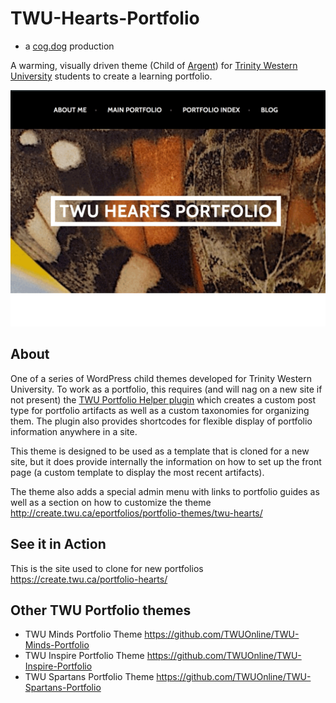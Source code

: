 # TWU-Hearts-Portfolio

* a [cog.dog](https://cog.dog) production

A warming, visually driven theme (Child of [Argent](https://en-ca.wordpress.org/themes/argent/)) for [Trinity Western University](https://twu.ca/) students to create a learning portfolio. 

![](screenshot.png "TWU Hearts Portfolio")

## About

One of a series of WordPress child themes developed for Trinity Western University. To work as a portfolio, this requires (and will nag on a new site if not present) the [TWU Portfolio Helper plugin](https://github.com/TWUOnline/TWU-Portfolio-Helper) which creates a custom post type for portfolio artifacts as well as a custom taxonomies for organizing them. The plugin also provides shortcodes for flexible display of portfolio information anywhere in a site.

This theme is designed to be used as a template that is cloned for a new site, but it does provide internally the information on how to set up the front page (a custom template to display the most recent artifacts).

The theme also adds a special admin menu with links to portfolio guides as well as a section on how to customize the theme http://create.twu.ca/eportfolios/portfolio-themes/twu-hearts/

## See it in Action

This is the site used to clone for new portfolios https://create.twu.ca/portfolio-hearts/

## Other TWU Portfolio themes

* TWU Minds Portfolio Theme https://github.com/TWUOnline/TWU-Minds-Portfolio
* TWU Inspire Portfolio Theme https://github.com/TWUOnline/TWU-Inspire-Portfolio
* TWU Spartans Portfolio Theme https://github.com/TWUOnline/TWU-Spartans-Portfolio